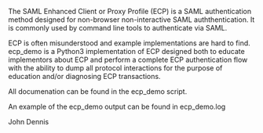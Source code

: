 The SAML Enhanced Client or Proxy Profile (ECP) is a SAML
authentication method designed for non-browser non-interactive SAML
auththentication. It is commonly used by command line tools to
authenticate via SAML.

ECP is often misunderstood and example implementations are hard to
find. ecp_demo is a Python3 implementation of ECP designed both to
educate implementors about ECP and perform a complete ECP
authentication flow with the ability to dump all protocol interactions
for the purpose of education and/or diagnosing ECP transactions.

All documenation can be found in the ecp_demo script.

An example of the ecp_demo output can be found in ecp_demo.log

John Dennis
